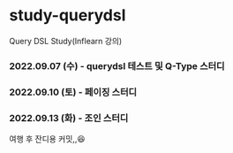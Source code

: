 # study-querydsl
Query DSL Study(Inflearn 강의)

### 2022.09.07 (수) - querydsl 테스트 및 Q-Type 스터디
### 2022.09.10 (토) - 페이징 스터디
### 2022.09.13 (화) - 조인 스터디

여행 후 잔디용 커밋,,😆
